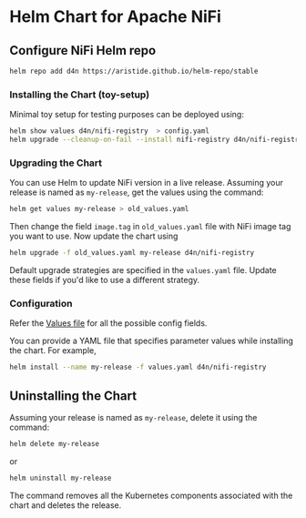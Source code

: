 # Helm Chart for Apache NiFi

## Configure NiFi Helm repo

```bash
helm repo add d4n https://aristide.github.io/helm-repo/stable
```

### Installing the Chart (toy-setup)

Minimal toy setup for testing purposes can be deployed using:

```bash
helm show values d4n/nifi-registry  > config.yaml
helm upgrade --cleanup-on-fail --install nifi-registry d4n/nifi-registry --values config.yaml
```

### Upgrading the Chart

You can use Helm to update NiFi version in a live release. Assuming your release is named as `my-release`, get the values using the command:

```bash
helm get values my-release > old_values.yaml
```

Then change the field `image.tag` in `old_values.yaml` file with NiFi image tag you want to use. Now update the chart using

```bash
helm upgrade -f old_values.yaml my-release d4n/nifi-registry
```

Default upgrade strategies are specified in the `values.yaml` file. Update these fields if you'd like to use a different strategy.

### Configuration

Refer the [Values file](./values.yaml) for all the possible config fields.

You can provide a YAML file that specifies parameter values while installing the chart. For example,

```bash
helm install --name my-release -f values.yaml d4n/nifi-registry
```

## Uninstalling the Chart

Assuming your release is named as `my-release`, delete it using the command:

```bash
helm delete my-release
```

or

```bash
helm uninstall my-release
```

The command removes all the Kubernetes components associated with the chart and deletes the release.
